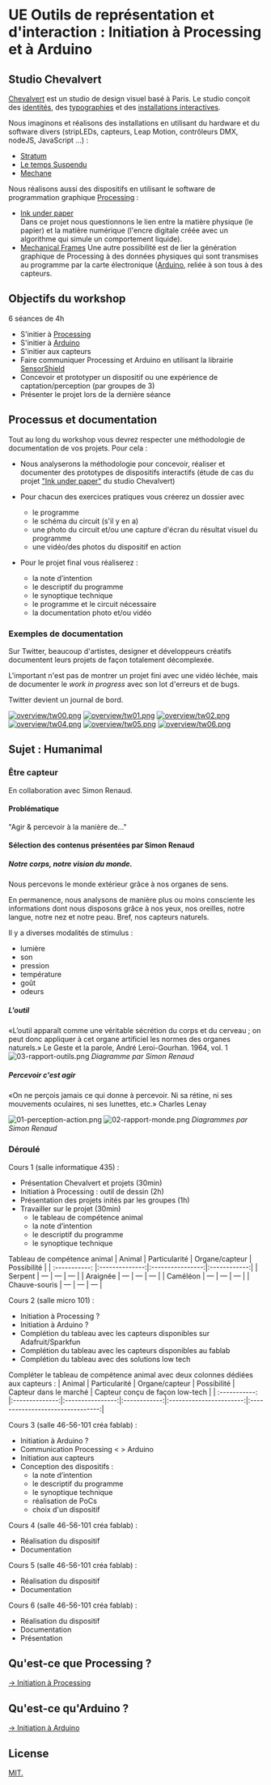 # UE Outils de représentation et d'interaction : Initiation à Processing et à Arduino

## Studio Chevalvert

[Chevalvert](https://chevalvert.fr/about/) est un studio de design visuel basé à Paris.
Le studio conçoit des [identités](https://chevalvert.fr/identite/), des [typographies](https://chevalvert.fr/typographie/relief/) et des [installations interactives](https://chevalvert.fr/installation/).

Nous imaginons et réalisons des installations en utilisant du hardware et du software divers (stripLEDs, capteurs, Leap Motion, contrôleurs DMX, nodeJS, JavaScript ...) :
- [Stratum](https://chevalvert.fr/installation/stratum/) 
- [Le temps Suspendu](https://chevalvert.fr/installation/le-temps-suspendu/)
- [Mechane](https://chevalvert.fr/installation/mechane/)

Nous réalisons aussi des dispositifs en utilisant le software de programmation graphique [Processing](https://processing.org/) :  
- [Ink under paper](https://chevalvert.fr/installation/ink-under-paper/)  
Dans ce projet nous questionnons le lien entre la matière physique (le papier) et la matière numérique (l'encre digitale créée avec un algorithme qui simule un comportement liquide). 
- [Mechanical Frames](https://chevalvert.fr/installation/mechanical-frames/)
Une autre possibilité est de lier la génération graphique de Processing à des données physiques qui sont transmises au programme par la carte électronique ([Arduino](https://www.arduino.cc/), reliée à son tous à des capteurs.  


## Objectifs du workshop 

6 séances de 4h
- S'initier à [Processing](https://processing.org/)
- S'initier à [Arduino](https://www.arduino.cc/)
- S'initier aux capteurs
- Faire communiquer Processing et Arduino en utilisant la librairie [SensorShield](https://github.com/MAKIO135/sensorShieldLib)
- Concevoir et prototyper un dispositif ou une expérience de captation/perception (par groupes de 3)
- Présenter le projet lors de la dernière séance

## Processus et documentation 

Tout au long du workshop vous devrez respecter une méthodologie de documentation de vos projets. Pour cela :

- Nous analyserons la méthodologie pour concevoir, réaliser et documenter des prototypes de dispositifs interactifs (étude de cas du projet ["Ink under paper"](https://bricks.chevalvert.fr/projects/ink-under-paper/user:upmc) du studio Chevalvert)

- Pour chacun des exercices pratiques vous créerez un dossier avec
	- le programme
	- le schéma du circuit (s'il y en a)
	- une photo du circuit et/ou une capture d'écran du résultat visuel du programme
	- une vidéo/des photos du dispositif en action

- Pour le projet final vous réaliserez :
	- la note d’intention
    - le descriptif du programme
    - le synoptique technique
    - le programme et le circuit nécessaire
    - la documentation photo et/ou vidéo  

### Exemples de documentation

Sur Twitter, beaucoup d'artistes, designer et développeurs créatifs documentent leurs projets de façon totalement décomplexée. 

L'important n'est pas de montrer un projet fini avec une vidéo léchée, mais de documenter le _work in progress_ avec son lot d'erreurs et de bugs.

Twitter devient un journal de bord.

[![overview/tw00.png](overview/tw00.png)](https://twitter.com/lorenschmidt/status/1098594292573130758)
[![overview/tw01.png](overview/tw01.png)](https://twitter.com/ok_remi_ok/status/1100150310088134656)
[![overview/tw02.png](overview/tw02.png)](https://twitter.com/ok_remi_ok/status/1100150310088134656)
[![overview/tw04.png](overview/tw04.png)](https://twitter.com/lorenschmidt/status/1099043249254293505)
[![overview/tw05.png](overview/tw05.png)](https://twitter.com/quasimondo/status/1099344714518724608)
[![overview/tw06.png](overview/tw06.png)](https://twitter.com/inconvergent/status/1094188053940367360)

## Sujet : Humanimal
### Être capteur

En collaboration avec Simon Renaud.

#### Problématique
"Agir & percevoir à la manière de..."


#### Sélection des contenus présentées par Simon Renaud

##### Notre corps, notre vision du monde.
Nous percevons le monde extérieur grâce à nos organes de sens.

En permanence, nous analysons de manière plus ou moins consciente les informations dont nous disposons grâce à nos yeux, nos oreilles, notre langue, notre nez et notre peau. Bref, nos capteurs naturels.

Il y a diverses modalités de stimulus :
- lumière
- son
- pression
- température
- goût
- odeurs

##### L'outil
«L’outil apparaît comme une véritable sécrétion du corps et du cerveau ; on peut donc appliquer à cet organe artificiel les normes des organes naturels.» Le Geste et la parole, André Leroi-Gourhan. 1964, vol. 1
![03-rapport-outils.png](overview/03-rapport-outils.png)
*Diagramme par Simon Renaud*

##### Percevoir c'est agir
«On ne perçois jamais ce qui donne à percevoir. Ni sa rétine, ni ses mouvements oculaires, ni ses lunettes, etc.» Charles Lenay

![01-perception-action.png](overview/01-perception-action.png)
![02-rapport-monde.png](overview/02-rapport-monde.png)
*Diagrammes par Simon Renaud*

### Déroulé
Cours 1 (salle informatique 435) : 
- Présentation Chevalvert et projets (30min)
- Initiation à Processing : outil de dessin (2h)
- Présentation des projets inités par les groupes (1h)
- Travailler sur le projet (30min)
	- le tableau de compétence animal
	- la note d’intention
	- le descriptif du programme
	- le synoptique technique

Tableau de compétence animal
| Animal         | Particularité  | Organe/capteur   | Possibilité  |
| :-----------:  |:--------------:|:----------------:|:------------:|
| Serpent        | —			  | —                | —            |
| Araignée       | —		      | —                | —            |
| Caméléon       | —		      | —                | —            |
| Chauve-souris  | —		      | —                | —            |

Cours 2 (salle micro 101) :
- Initiation à Processing ?
- Initiation à Arduino ?
- Complétion du tableau avec les capteurs disponibles sur Adafruit/Sparkfun
- Complétion du tableau avec les capteurs disponibles au fablab
- Complétion du tableau avec des solutions low tech

Compléter le tableau de compétence animal avec deux colonnes dédiées aux capteurs :
| Animal         | Particularité  | Organe/capteur   | Possibilité  | Capteur dans le marché  | Capteur conçu de façon low-tech  |
| :-----------:  |:--------------:|:----------------:|:------------:|:-----------------------:|:--------------------------------:|


Cours 3 (salle 46-56-101 créa fablab) :
- Initiation à Arduino ?
- Communication Processing < > Arduino
- Initiation aux capteurs
- Conception des dispositifs : 
	- la note d’intention
	- le descriptif du programme
	- le synoptique technique
	- réalisation de PoCs
	- choix d'un dispositif

Cours 4 (salle 46-56-101 créa fablab) :
- Réalisation du dispositif
- Documentation

Cours 5 (salle 46-56-101 créa fablab) :
- Réalisation du dispositif
- Documentation

Cours 6 (salle 46-56-101 créa fablab) :
- Réalisation du dispositif
- Documentation
- Présentation

## Qu'est-ce que Processing ?

[→ Initiation à Processing](/1-Processing)

## Qu'est-ce qu'Arduino ?

[→ Initiation à Arduino](/2-Arduino)

## License

[MIT.](https://tldrlegal.com/license/mit-license)

